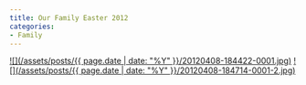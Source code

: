 ```yaml
---
title: Our Family Easter 2012
categories:
- Family
---
```


[![](/assets/posts/{{ page.date | date: "%Y" }}/20120408-184422-0001.jpg)](http://thingelstad.com/s/our-family-easter-2012/20120408-184422-0001/img)
[![](/assets/posts/{{ page.date | date: "%Y" }}/20120408-184714-0001-2.jpg)](http://thingelstad.com/s/our-family-easter-2012/20120408-184714-0001-2/img)
